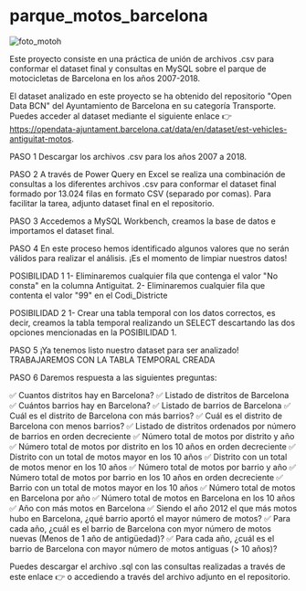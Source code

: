 # parque_motos_barcelona

![foto_motoh](motohBarcelona.jpg)

Este proyecto consiste en una práctica de unión de archivos .csv para conformar el dataset final y consultas en MySQL sobre el parque de motocicletas de Barcelona en los años 2007-2018.

El dataset analizado en este proyecto se ha obtenido del repositorio "Open Data BCN" del Ayuntamiento de Barcelona en su categoría Transporte.
Puedes acceder al dataset mediante el siguiente enlace 👉​ https://opendata-ajuntament.barcelona.cat/data/en/dataset/est-vehicles-antiguitat-motos.

PASO 1
Descargar los archivos .csv para los años 2007 a 2018.

PASO 2
A través de Power Query en Excel se realiza una combinación de consultas a los diferentes archivos .csv para conformar el dataset final formado por 13.024 filas en formato CSV (separado por comas).
Para facilitar la tarea, adjunto dataset final en el repositorio.

PASO 3
Accedemos a MySQL Workbench, creamos la base de datos e importamos el dataset final.

PASO 4
En este proceso hemos identificado algunos valores que no serán válidos para realizar el análisis. ¡Es el momento de limpiar nuestros datos!

POSIBILIDAD 1
1- Eliminaremos cualquier fila que contenga el valor "No consta" en la columna Antiguitat.
2- Eliminaremos cualquier fila que contenta el valor "99" en el Codi_Districte

POSIBILIDAD 2
1- Crear una tabla temporal con los datos correctos, es decir, creamos la tabla temporal realizando un SELECT descartando las dos opciones mencionadas en la POSIBILIDAD 1.

PASO 5
¡Ya tenemos listo nuestro dataset para ser analizado! 
TRABAJAREMOS CON LA TABLA TEMPORAL CREADA

PASO 6
Daremos respuesta a las siguientes preguntas:

✅​ Cuantos distritos hay en Barcelona?
✅​ Listado de distritos de Barcelona
✅​ Cuántos barrios hay en Barcelona?
✅​ Listado de barrios de Barcelona
✅​ Cuál es el distrito de Barcelona con más barrios?
✅​ Cuál es el distrito de Barcelona con menos barrios?
✅​ Listado de distritos ordenados por número de barrios en orden decreciente
✅​ Número total de motos por distrito y año
✅​ Número total de motos por distrito en los 10 años en orden decreciente
✅​ Distrito con un total de motos mayor en los 10 años
✅​ Distrito con un total de motos menor en los 10 años
✅​ Número total de motos por barrio y año
✅​ Número total de motos por barrio en los 10 años en orden decreciente
✅​ Barrio con un total de motos mayor en los 10 años
✅​ Número total de motos en Barcelona por año
✅​ Número total de motos en Barcelona en los 10 años
✅​ Año con más motos en Barcelona
✅​ Siendo el año 2012 el que más motos hubo en Barcelona, ¿qué barrio aportó el mayor número de motos?
✅​ Para cada año, ¿cuál es el barrio de Barcelona con myor número de motos nuevas (Menos de 1 año de antigüedad)?
✅​ Para cada año, ¿cuál es el barrio de Barcelona con mayor número de motos antiguas (> 10 años)?

Puedes descargar el archivo .sql con las consultas realizadas a través de este enlace 👉 o accediendo a través del archivo adjunto en el repositorio.
